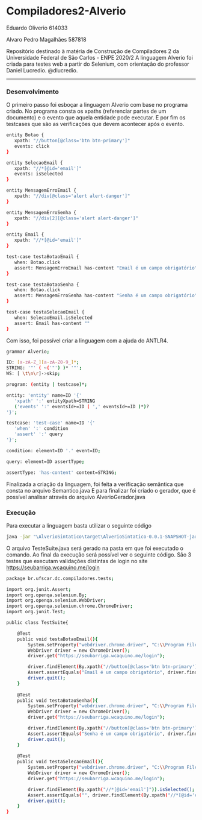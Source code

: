 # Compiladores2-Alverio

Eduardo Oliverio 614033

Alvaro Pedro Magalhães 587818

Repositório destinado à matéria de Construção de Compiladores 2 da Universidade Federal de São Carlos - ENPE 2020/2
A linguagem Alverio foi criada para testes web a partir do Selenium, com orientação do professor Daniel Lucredio. @dlucredio.

---

### Desenvolvimento
O primeiro passo foi esboçar a linguagem Alverio com base no programa criado.
No programa consta os xpaths (referenciar partes de um documento) e o evento que aquela entidade pode executar. E por fim os testcases que são as verificações que devem acontecer após o evento.

```sh
entity Botao {
   xpath: "//button[@class='btn btn-primary']"
   events: click
}

entity SelecaoEmail {
   xpath: "//*[@id='email']"
   events: isSelected
}

entity MensagemErroEmail {
   xpath: "//div[@class='alert alert-danger']"
}

entity MensagemErroSenha {
   xpath: "//div[2][@class='alert alert-danger']"
}

entity Email {
   xpath: "//*[@id='email']"
}

test-case testaBotaoEmail {
   when: Botao.click
   assert: MensagemErroEmail has-content "Email é um campo obrigatório"
}

test-case testaBotaoSenha {
   when: Botao.click
   assert: MensagemErroSenha has-content "Senha é um campo obrigatório"
}

test-case testaSelecaoEmail {
   when: SelecaoEmail.isSelected
   assert: Email has-content ""
}
```

Com isso, foi possível criar a linguagem com a ajuda do ANTLR4.

```sh
grammar Alverio;

ID: [a-zA-Z_][a-zA-Z0-9_]*;
STRING:	'"' ( ~('"') )* '"';
WS: [ \t\n\r]->skip;

program: (entity | testcase)*;

entity: 'entity' name=ID '{'
   'xpath' ':' entityXpath=STRING
   ('events' ':' eventsId+=ID ( ',' eventsId+=ID )*)?
'}';

testcase: 'test-case' name=ID '{'
   'when' ':' condition
   'assert' ':' query
'}';

condition: element=ID '.' event=ID;

query: element=ID assertType;

assertType: 'has-content' content=STRING;
```

Finalizada a criação da linguagem, foi feita a verificação semântica que consta no arquivo Semantico.java
E para finalizar foi criado o gerador, que é possível analisar através do arquivo AlverioGerador.java


### Execução

Para executar a linguagem basta utilizar o seguinte código

```sh
java -jar "\AlverioSintatico\target\AlverioSintatico-0.0.1-SNAPSHOT-jar-with-dependencies.jar" "\AlverioSintatico\programa.txt" ./TestSuite.java
```

O arquivo TesteSuite.java será gerado na pasta em que foi executado o comando.
Ao final da execução será possível ver o seguinte código.
São 3 testes que executam validações distintas de login no site https://seubarriga.wcaquino.me/login

```sh
package br.ufscar.dc.compiladores.tests;

import org.junit.Assert;
import org.openqa.selenium.By;
import org.openqa.selenium.WebDriver;
import org.openqa.selenium.chrome.ChromeDriver;
import org.junit.Test;

public class TestSuite{

	@Test
	public void testaBotaoEmail(){
		System.setProperty("webdriver.chrome.driver", "C:\\Program Files\\Drivers\\chromedriver.exe");
		WebDriver driver = new ChromeDriver();
		driver.get("https://seubarriga.wcaquino.me/login");

		driver.findElement(By.xpath("//button[@class='btn btn-primary']")).click();
		Assert.assertEquals("Email é um campo obrigatório", driver.findElement(By.xpath("//div[@class='alert alert-danger']")).getText());
		driver.quit();
	}
  
	@Test
	public void testaBotaoSenha(){
		System.setProperty("webdriver.chrome.driver", "C:\\Program Files\\Drivers\\chromedriver.exe");
		WebDriver driver = new ChromeDriver();
		driver.get("https://seubarriga.wcaquino.me/login");

		driver.findElement(By.xpath("//button[@class='btn btn-primary']")).click();
		Assert.assertEquals("Senha é um campo obrigatório", driver.findElement(By.xpath("//div[2][@class='alert alert-danger']")).getText());
		driver.quit();
	}
  
	@Test
	public void testaSelecaoEmail(){
		System.setProperty("webdriver.chrome.driver", "C:\\Program Files\\Drivers\\chromedriver.exe");
		WebDriver driver = new ChromeDriver();
		driver.get("https://seubarriga.wcaquino.me/login");

		driver.findElement(By.xpath("//*[@id='email']")).isSelected();
		Assert.assertEquals("", driver.findElement(By.xpath("//*[@id='email']")).getText());
		driver.quit();
	}
}
```
